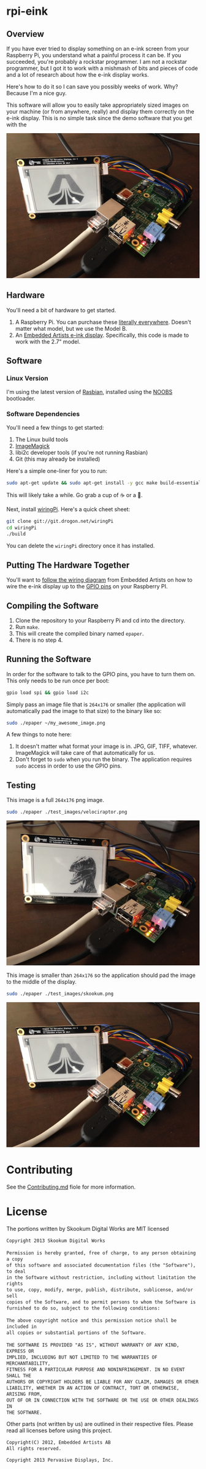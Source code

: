 # rpi-eink

## Overview

If you have ever tried to display something on an e-ink screen from your Raspberry Pi, you understand what a painful process it can be. If you succeeded, you're probably a rockstar programmer. I am not a rockstar programmer, but I got it to work with a mishmash of bits and pieces of code and a lot of research about how the e-ink display works.

Here's how to do it so I can save you possibly weeks of work. Why? Because I'm a nice guy.

This software will allow you to easily take appropriately sized images on your machine (or from anywhere, really) and display them correctly on the e-ink display. This is no simple task since the demo software that you get with the 

![Skookum Logo](screenshots/skookum.jpg)

## Hardware

You'll need a bit of hardware to get started.

1. A Raspberry Pi. You can purchase these [literally everywhere](https://www.google.com/search?q=raspberry+pi&tbm=shop). Doesn't matter what model, but we use the Model B.
2. An [Embedded Artists e-ink display](http://www.embeddedartists.com/products/displays/lcd_27_epaper.php). Specifically, this code is made to work with the 2.7" model.

## Software

### Linux Version

I'm using the latest version of [Rasbian](http://www.raspbian.org/), installed using the [NOOBS](http://www.raspberrypi.org/downloads) bootloader.

### Software Dependencies

You'll need a few things to get started:

1. The Linux build tools
2. [ImageMagick](http://www.imagemagick.org/)
3. libi2c developer tools (if you're not running Rasbian)
4. Git (this may already be installed)

Here's a simple one-liner for you to run:

```bash
sudo apt-get update && sudo apt-get install -y gcc make build-essential imagemagick git-core libi2c-dev
```

This will likely take a while. Go grab a cup of :coffee: or a :beer:.

Next, install [wiringPi](http://wiringpi.com/download-and-install/). Here's a quick cheet sheet:

```bash
git clone git://git.drogon.net/wiringPi
cd wiringPi
./build
```

You can delete the `wiringPi` directory once it has installed.

## Putting The Hardware Together

You'll want to [follow the wiring diagram](http://www.embeddedartists.com/sites/default/files/support/displays/epaper/Epaper_RaspberryPi.pdf) from Embedded Artists on how to wire the e-ink display up to the [GPIO pins](http://en.wikipedia.org/wiki/General-purpose_input/output) on your Raspberry PI.

## Compiling the Software

1. Clone the repository to your Raspberry Pi and cd into the directory.
2. Run `make`.
3. This will create the compiled binary named `epaper`.
4. There is no step 4.

## Running the Software

In order for the software to talk to the GPIO pins, you have to turn them on. This only needs to be run once per boot:

```bash
gpio load spi && gpio load i2c
```

Simply pass an image file that is `264x176` or smaller (the application will automatically pad the image to that size) to the binary like so:

```bash
sudo ./epaper ~/my_awesome_image.png
```

A few things to note here:

1. It doesn't matter what format your image is in. JPG, GIF, TIFF, whatever. ImageMagick will take care of that automatically for us.
2. Don't forget to `sudo` when you run the binary. The application requires `sudo` access in order to use the GPIO pins.

## Testing

This image is a full `264x176` png image.

```bash
sudo ./epaper ./test_images/velociraptor.png
```

![Velociraptor](screenshots/velociraptor.jpg)

This image is smaller than `264x176` so the application should pad the image to the middle of the display.

```bash
sudo ./epaper ./test_images/skookum.png
```

![Skookum Logo](screenshots/skookum.jpg)


# Contributing

See the [Contributing.md](Contributing.md) fiole for more information.

# License

The portions written by Skookum Digital Works are MIT licensed

```
Copyright 2013 Skookum Digital Works

Permission is hereby granted, free of charge, to any person obtaining a copy
of this software and associated documentation files (the "Software"), to deal
in the Software without restriction, including without limitation the rights
to use, copy, modify, merge, publish, distribute, sublicense, and/or sell
copies of the Software, and to permit persons to whom the Software is
furnished to do so, subject to the following conditions:

The above copyright notice and this permission notice shall be included in
all copies or substantial portions of the Software.

THE SOFTWARE IS PROVIDED "AS IS", WITHOUT WARRANTY OF ANY KIND, EXPRESS OR
IMPLIED, INCLUDING BUT NOT LIMITED TO THE WARRANTIES OF MERCHANTABILITY,
FITNESS FOR A PARTICULAR PURPOSE AND NONINFRINGEMENT. IN NO EVENT SHALL THE
AUTHORS OR COPYRIGHT HOLDERS BE LIABLE FOR ANY CLAIM, DAMAGES OR OTHER
LIABILITY, WHETHER IN AN ACTION OF CONTRACT, TORT OR OTHERWISE, ARISING FROM,
OUT OF OR IN CONNECTION WITH THE SOFTWARE OR THE USE OR OTHER DEALINGS IN
THE SOFTWARE.
```

Other parts (not written by us) are outlined in their respective files. Please read all licenses before using this project.

```
Copyright(C) 2012, Embedded Artists AB
All rights reserved.
```

```
Copyright 2013 Pervasive Displays, Inc.
```